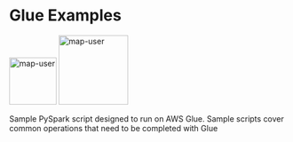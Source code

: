# Glue Examples

<img width="85" alt="map-user" src="https://img.shields.io/badge/views-1626-green"> <img width="125" alt="map-user" src="https://img.shields.io/badge/unique visits-313-green">

Sample PySpark script designed to run on AWS Glue. Sample scripts cover common operations that need to be completed with Glue
